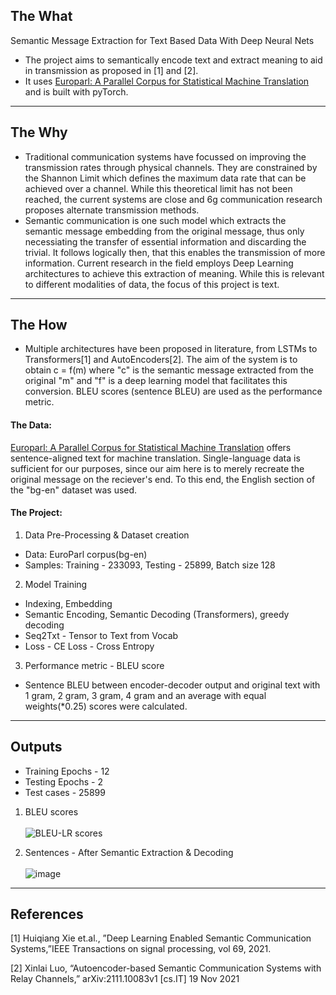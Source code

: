## The What
Semantic Message Extraction for Text Based Data With Deep Neural Nets
- The project aims to semantically encode text and extract meaning to aid in transmission as proposed in [1] and [2].
- It uses [Europarl: A Parallel Corpus for Statistical Machine Translation](https://www.statmt.org/europarl/) and is built with pyTorch.
----------
## The Why
- Traditional communication systems have focussed on improving the transmission rates through physical channels. They are constrained by the Shannon Limit which defines the maximum data rate that can be achieved over a channel. While this theoretical limit has not been reached, the current systems are close and 6g communication research proposes alternate transmission methods.
- Semantic communication is one such model which extracts the semantic message embedding from the original message, thus only necessiating the transfer of essential information and discarding the trivial. It follows logically then, that  this enables the transmission of more information. Current research in the field employs Deep Learning architectures to achieve this extraction of meaning. While this is relevant to different modalities of data, the focus of this project is text.  
----------
## The How
- Multiple architectures have been proposed in literature, from LSTMs to Transformers[1] and AutoEncoders[2]. The aim of the system is to obtain c = f(m) where "c" is the semantic message extracted from the original "m" and "f" is a deep learning model that facilitates this conversion. BLEU scores (sentence BLEU) are used as the performance metric. 
#### The Data:
[Europarl: A Parallel Corpus for Statistical Machine Translation](https://www.statmt.org/europarl/) offers sentence-aligned text for machine translation. Single-language data is sufficient for our purposes, since our aim here is to merely recreate the original message on the reciever's end. To this end, the English section of the "bg-en" dataset was used.

#### The Project:
1) Data Pre-Processing & Dataset creation 
- Data: EuroParl corpus(bg-en)
- Samples: Training - 233093, Testing - 25899, Batch size 128
2) Model Training
- Indexing, Embedding
- Semantic Encoding, Semantic Decoding (Transformers), greedy decoding
-  Seq2Txt - Tensor to Text from Vocab
- Loss - CE Loss - Cross Entropy
3) Performance metric - BLEU score
- Sentence BLEU between encoder-decoder output and original text with 1 gram, 2 gram, 3 gram, 4 gram and an average with equal weights(*0.25) scores were calculated.

<!-- ## Quick Start -->
<!-- 1) Clone the project
```
git clone https://github.com/su-mana-s/Ramayanam.git
```
2) Open command line and navigate to the project folder streamlit source folder - Ramayanam/src/
```
cd Ramayanam/src
```
3) Run the app
```
streamlit run Jignyasa.py
``` -->
----------
## Outputs
- Training Epochs - 12
- Testing Epochs - 2
- Test cases - 25899
1) BLEU scores <br><br>
![BLEU-LR scores](https://github.com/user-attachments/assets/b7ce562c-c70b-47b1-af43-5c9ae435b7ac)

3) Sentences  - After Semantic Extraction & Decoding <br><br>
![image](https://github.com/user-attachments/assets/352f1126-20c5-4fbc-833e-d35e8dc57a80)

----------
## References
[1] Huiqiang Xie et.al., ”Deep Learning Enabled Semantic Communication Systems,”IEEE Transactions on signal processing, vol 69, 2021.

[2] Xinlai Luo, “Autoencoder-based Semantic Communication Systems with Relay Channels,” arXiv:2111.10083v1 [cs.IT] 19 Nov 2021
